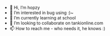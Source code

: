 - 👋 Hi, I’m hopzy
- 👀 I’m interested in bug using :)~
- 🌱 I’m currently learning at school
- 💞️ I’m looking to collaborate on tankionline.com
- 📫 How to reach me - who needs it, he knows :)

<!---
hopzy1/hopzy1 is a ✨ special ✨ repository because its `README.md` (this file) appears on your GitHub profile.
You can click the Preview link to take a look at your changes.
--->
